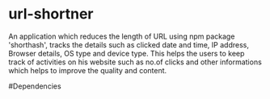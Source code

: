 # url-shortner
An application which reduces the length of URL using npm package 'shorthash', tracks the details such as clicked date and time, IP address, Browser details, OS type and device type. This helps the users to keep track of activities on his website such as no.of clicks and other informations which helps to improve the quality and content.

#Dependencies
